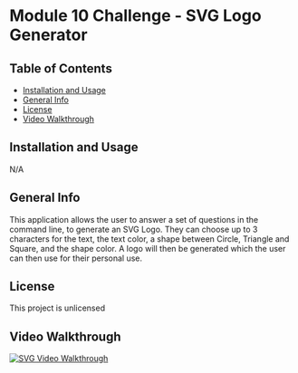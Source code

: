 # Module 10 Challenge - SVG Logo Generator

## Table of Contents
- [Installation and Usage](#installation-and-usage)
- [General Info](#general-info)
- [License](#license)
- [Video Walkthrough](#video-walkthrough)

## Installation and Usage
N/A


## General Info
This application allows the user to answer a set of questions in the command line, to generate an SVG Logo. They can choose up to 3 characters for the text, the text color, a shape between Circle, Triangle and Square, and the shape color. A logo will then be generated which the user can then use for their personal use.

## License
This project is unlicensed

## Video Walkthrough
[![SVG Video Walkthrough](https://img.youtube.com/GamDAD7KTO8/0.jpg)](https://www.youtube.com/watch?v=GamDAD7KTO8)
